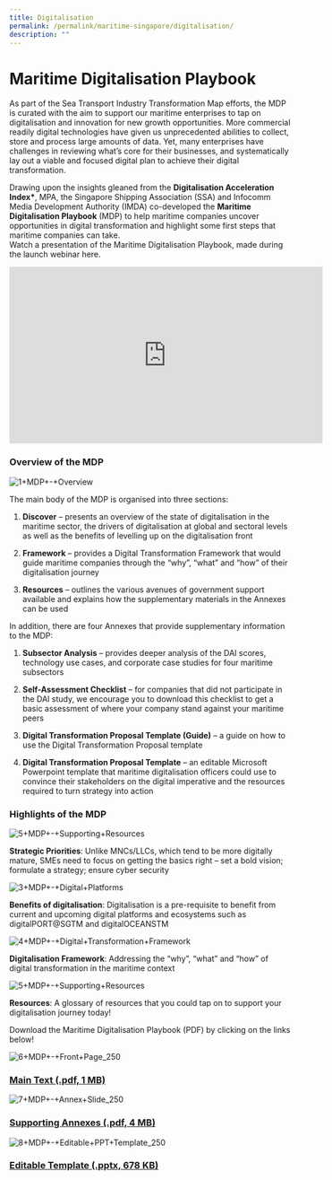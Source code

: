 ```yaml
---
title: Digitalisation
permalink: /permalink/maritime-singapore/digitalisation/
description: ""
---
```

Maritime Digitalisation Playbook
================================
As part of the Sea Transport Industry Transformation Map efforts, the MDP is curated with the aim to support our maritime enterprises to tap on digitalisation and innovation for new growth opportunities. More commercial readily digital technologies have given us unprecedented abilities to collect, store and process large amounts of data. Yet, many enterprises have challenges in reviewing what’s core for their businesses, and systematically lay out a viable and focused digital plan to achieve their digital transformation.  

Drawing upon the insights gleaned from the&nbsp;**Digitalisation Acceleration Index\***, MPA, the Singapore Shipping Association (SSA) and Infocomm Media Development Authority (IMDA) co-developed the&nbsp;**Maritime Digitalisation Playbook**&nbsp;(MDP) to help maritime companies uncover opportunities in digital transformation and highlight some first steps that maritime companies can take.  
Watch a presentation of the Maritime Digitalisation Playbook, made during the launch webinar here.

<iframe allowfullscreen="" allow="accelerometer; autoplay; clipboard-write; encrypted-media; gyroscope; picture-in-picture; web-share" frameborder="0" title="YouTube video player" src="https://www.youtube.com/embed/TiQxxUrPdf0?si=hTNWoSmH-9KnRWre" height="315" width="560"></iframe>

### Overview of the MDP

![1+MDP+-+Overview](https://www.mpa.gov.sg/images/mpalibraries/mpa-library/maritime-singapore/innovation-and-r-d/maritime-digitalisation-playbook/1-mdp---overview.jpg?sfvrsn=e430fb71_2 "1+MDP+-+Overview")

The main body of the MDP is organised into three sections:  

1.  **Discover**&nbsp;– presents an overview of the state of digitalisation in the maritime sector, the drivers of digitalisation at global and sectoral levels as well as the benefits of levelling up on the digitalisation front  
      
    
2.  **Framework**&nbsp;– provides a Digital Transformation Framework that would guide maritime companies through the “why”, “what” and “how” of their digitalisation journey  
      
    
3.  **Resources**&nbsp;– outlines the various avenues of government support available and explains how the supplementary materials in the Annexes can be used  
    

In addition, there are four Annexes that provide supplementary information to the MDP:  
  

1.  **Subsector Analysis**&nbsp;– provides deeper analysis of the DAI scores, technology use cases, and corporate case studies for four maritime subsectors  
      
    
2.  **Self-Assessment Checklist**&nbsp;– for companies that did not participate in the DAI study, we encourage you to download this checklist to get a basic assessment of where your company stand against your maritime peers  
      
    
3.  **Digital Transformation Proposal Template (Guide)**&nbsp;– a guide on how to use the Digital Transformation Proposal template  
      
    
4.  **Digital Transformation Proposal Template**&nbsp;– an editable Microsoft Powerpoint template that maritime digitalisation officers could use to convince their stakeholders on the digital imperative and the resources required to turn strategy into action  
    

### Highlights of the MDP

![5+MDP+-+Supporting+Resources](https://www.mpa.gov.sg/images/mpalibraries/mpa-library/maritime-singapore/innovation-and-r-d/maritime-digitalisation-playbook/2-mdp---strategic-priorities.jpg?sfvrsn=2e2005af_2 "5+MDP+-+Supporting+Resources")

**Strategic Priorities**: Unlike MNCs/LLCs, which tend to be more digitally mature, SMEs need to focus on getting the basics right – set a bold vision; formulate a strategy; ensure cyber security

![3+MDP+-+Digital+Platforms](https://www.mpa.gov.sg/images/mpalibraries/mpa-library/maritime-singapore/innovation-and-r-d/maritime-digitalisation-playbook/3-mdp---digital-platforms.jpg?sfvrsn=31fe386_2 "3+MDP+-+Digital+Platforms")

**Benefits of digitalisation**: Digitalisation is a pre-requisite to benefit from current and upcoming digital platforms and ecosystems such as digitalPORT@SGTM and digitalOCEANSTM

![4+MDP+-+Digital+Transformation+Framework](https://www.mpa.gov.sg/images/mpalibraries/mpa-library/maritime-singapore/innovation-and-r-d/maritime-digitalisation-playbook/4-mdp---digital-transformation-framework.jpg?sfvrsn=9b662af9_2 "4+MDP+-+Digital+Transformation+Framework")

**Digitalisation Framework**: Addressing the “why”, “what” and “how” of digital transformation in the maritime context

![5+MDP+-+Supporting+Resources](https://www.mpa.gov.sg/images/mpalibraries/mpa-library/maritime-singapore/innovation-and-r-d/maritime-digitalisation-playbook/5-mdp---supporting-resources.jpg?sfvrsn=d2921044_2 "5+MDP+-+Supporting+Resources")

**Resources**: A glossary of resources that you could tap on to support your digitalisation journey today!

Download the Maritime Digitalisation Playbook (PDF) by clicking on the links below!

![6+MDP+-+Front+Page_250](https://www.mpa.gov.sg/images/mpalibraries/mpa-library/maritime-singapore/innovation-and-r-d/maritime-digitalisation-playbook/6-mdp---front-page_250.jpg?sfvrsn=a98f1529_2 "6+MDP+-+Front+Page_250")

### [Main Text (.pdf, 1 MB)](https://www.mpa.gov.sg/docs/mpalibraries/mpa-documents-files/ittd/maritime-digitalisation-playbook/maritime_digitalisation_playbook_200611_maindeck.pdf?sfvrsn=9cb76d85_2 "Main Text")

![7+MDP+-+Annex+Slide_250](https://www.mpa.gov.sg/images/mpalibraries/mpa-library/maritime-singapore/innovation-and-r-d/maritime-digitalisation-playbook/7-mdp---annex-slide_250.jpg?sfvrsn=b9a5ceb0_2 "7+MDP+-+Annex+Slide_250")

### [Supporting Annexes (.pdf, 4 MB)](https://www.mpa.gov.sg/docs/mpalibraries/mpa-documents-files/ittd/maritime-digitalisation-playbook/maritime_digitalisation_playbook_200611_annex.pdf?sfvrsn=4848d37c_2 "Supporting Annexes")

![8+MDP+-+Editable+PPT+Template_250](https://www.mpa.gov.sg/images/mpalibraries/mpa-library/maritime-singapore/innovation-and-r-d/maritime-digitalisation-playbook/8-mdp---editable-ppt-template_250.jpg?sfvrsn=c1d64b5f_2 "8+MDP+-+Editable+PPT+Template_250")

### [Editable Template (.pptx, 678 KB)](https://www.mpa.gov.sg/docs/mpalibraries/mpa-documents-files/ittd/maritime-digitalisation-playbook/mdp_editable_ppt_template.pptx?sfvrsn=2d347a60_2 "Editable Template")
